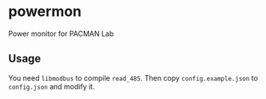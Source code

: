 # powermon

Power monitor for PACMAN Lab

## Usage

You need `libmodbus` to compile `read_485`. Then copy `config.example.json` to `config.json` and modify it.


